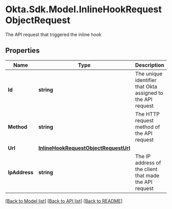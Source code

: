 # Okta.Sdk.Model.InlineHookRequestObjectRequest
The API request that triggered the inline hook

## Properties

Name | Type | Description | Notes
------------ | ------------- | ------------- | -------------
**Id** | **string** | The unique identifier that Okta assigned to the API request | [optional] 
**Method** | **string** | The HTTP request method of the API request | [optional] 
**Url** | [**InlineHookRequestObjectRequestUrl**](InlineHookRequestObjectRequestUrl.md) |  | [optional] 
**IpAddress** | **string** | The IP address of the client that made the API request | [optional] 

[[Back to Model list]](../README.md#documentation-for-models) [[Back to API list]](../README.md#documentation-for-api-endpoints) [[Back to README]](../README.md)

